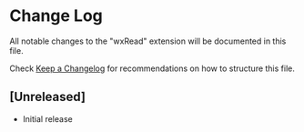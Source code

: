 # Change Log

All notable changes to the "wxRead" extension will be documented in this file.

Check [Keep a Changelog](http://keepachangelog.com/) for recommendations on how to structure this file.

## [Unreleased]

- Initial release
